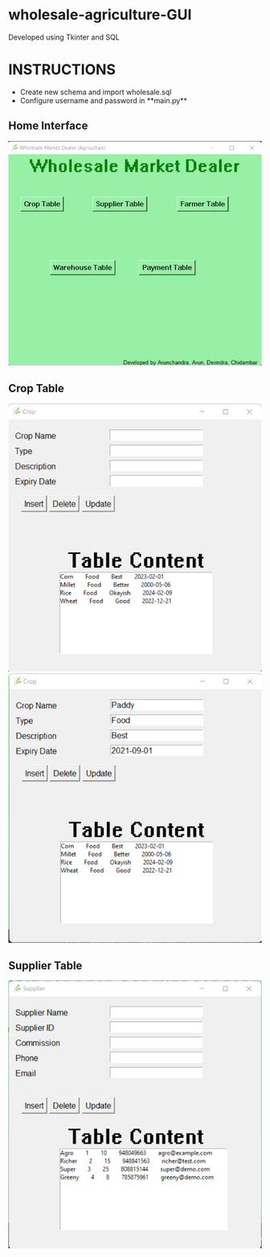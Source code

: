 # wholesale-agriculture-GUI
Developed using Tkinter and SQL

# INSTRUCTIONS
<ul>
  <li> Create new schema and import wholesale.sql </li>
  <li> Configure username and password in **main.py** </li>
</ul>

## Home Interface
![Home Interface](https://github.com/Hunking9797/wholesale-agriculture-GUI/blob/master/Sample%20Images/1.png?raw=true)

## Crop Table
![Crop Details(CRUD)](https://github.com/Hunking9797/wholesale-agriculture-GUI/blob/master/Sample%20Images/2.png?raw=true)
![Crop Details Demonstration](https://github.com/Hunking9797/wholesale-agriculture-GUI/blob/master/Sample%20Images/3.png?raw=true)

## Supplier Table
![Supplier Details(CRUD)](https://github.com/Hunking9797/wholesale-agriculture-GUI/blob/master/Sample%20Images/5.png?raw=true)


